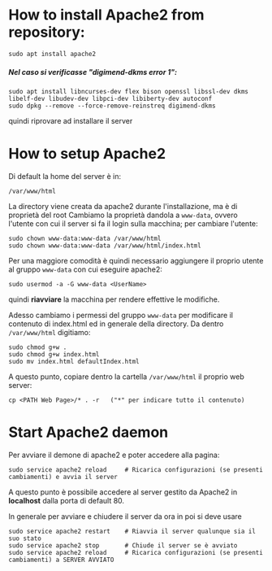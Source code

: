 # How to install Apache2 from repository:

```
sudo apt install apache2
```

##### Nel caso si verificasse "digimend-dkms error 1":

```
sudo apt install libncurses-dev flex bison openssl libssl-dev dkms libelf-dev libudev-dev libpci-dev libiberty-dev autoconf
sudo dpkg --remove --force-remove-reinstreq digimend-dkms
```

quindi riprovare ad installare il server


# How to setup Apache2
Di default la home del server è in:
```
/var/www/html
```
La directory viene creata da apache2 durante l'installazione, ma è di proprietà del root
Cambiamo la proprietà dandola a `www-data`, ovvero l'utente con cui il server si fa il login sulla macchina; per cambiare l'utente:

```
sudo chown www-data:www-data /var/www/html
sudo chown www-data:www-data /var/www/html/index.html
```

Per una maggiore comodità è quindi necessario aggiungere il proprio utente al gruppo `www-data` con cui eseguire apache2:

```
sudo usermod -a -G www-data <UserName>
```

quindi **riavviare** la macchina per rendere effettive le modifiche.

Adesso cambiamo i permessi del gruppo `www-data` per modificare il contenuto di index.html ed in generale della directory. Da dentro `/var/www/html` digitiamo:
```
sudo chmod g+w .
sudo chmod g+w index.html
sudo mv index.html defaultIndex.html 
```


A questo punto, copiare dentro la cartella `/var/www/html` il proprio web server:
```
cp <PATH Web Page>/* . -r   ("*" per indicare tutto il contenuto)

```

# Start Apache2 daemon
Per avviare il demone di apache2 e poter accedere alla pagina:
```
sudo service apache2 reload     # Ricarica configurazioni (se presenti cambiamenti) e avvia il server  
```
A questo punto è possibile accedere al server gestito da Apache2 in **localhost** dalla porta di default 80.

In generale per avviare e chiudere il server da ora in poi si deve usare
```
sudo service apache2 restart    # Riavvia il server qualunque sia il suo stato
sudo service apache2 stop       # Chiude il server se è avviato
sudo service apache2 reload     # Ricarica configurazioni (se presenti cambiamenti) a SERVER AVVIATO 
```

